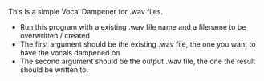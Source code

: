 This is a simple Vocal Dampener for .wav files. 
* Run this program with a existing .wav file name and a filename to be overwritten / created
* The first argument should be the existing .wav file, the one you want to have the vocals dampened on
* The second argument should be the output .wav file, the one the result should be written to.
